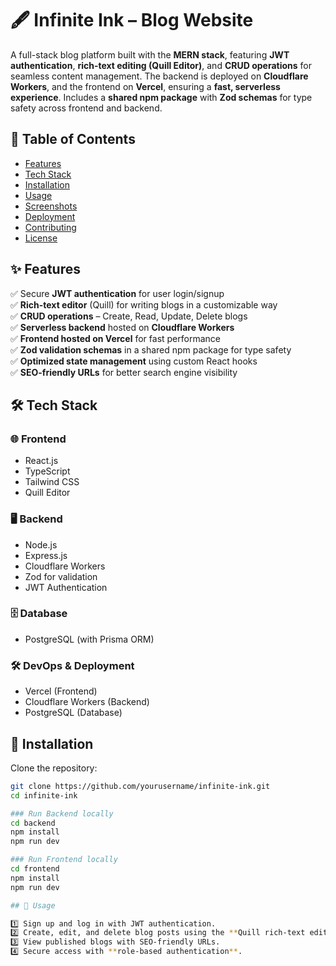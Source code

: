 # 🖋️ Infinite Ink – Blog Website

A full-stack blog platform built with the **MERN stack**, featuring **JWT authentication**, **rich-text editing (Quill Editor)**, and **CRUD operations** for seamless content management. The backend is deployed on **Cloudflare Workers**, and the frontend on **Vercel**, ensuring a **fast, serverless experience**. Includes a **shared npm package** with **Zod schemas** for type safety across frontend and backend.

## 📑 Table of Contents

- [Features](#-features)
- [Tech Stack](#-tech-stack)
- [Installation](#-installation)
- [Usage](#-usage)
- [Screenshots](#-screenshots)
- [Deployment](#-deployment)
- [Contributing](#-contributing)
- [License](#-license)

## ✨ Features

✅ Secure **JWT authentication** for user login/signup  
✅ **Rich-text editor** (Quill) for writing blogs in a customizable way  
✅ **CRUD operations** – Create, Read, Update, Delete blogs  
✅ **Serverless backend** hosted on **Cloudflare Workers**  
✅ **Frontend hosted on Vercel** for fast performance  
✅ **Zod validation schemas** in a shared npm package for type safety  
✅ **Optimized state management** using custom React hooks  
✅ **SEO-friendly URLs** for better search engine visibility  

## 🛠 Tech Stack

### 🌐 Frontend
- React.js
- TypeScript
- Tailwind CSS
- Quill Editor

### 🖥️ Backend
- Node.js
- Express.js
- Cloudflare Workers
- Zod for validation
- JWT Authentication

### 🗄️ Database
- PostgreSQL (with Prisma ORM)

### 🛠 DevOps & Deployment
- Vercel (Frontend)
- Cloudflare Workers (Backend)
- PostgreSQL (Database)

## 🔧 Installation

Clone the repository:

```sh
git clone https://github.com/yourusername/infinite-ink.git
cd infinite-ink

### Run Backend locally
cd backend
npm install
npm run dev

### Run Frontend locally
cd frontend
npm install
npm run dev

## 🚀 Usage

1️⃣ Sign up and log in with JWT authentication.  
2️⃣ Create, edit, and delete blog posts using the **Quill rich-text editor**.  
3️⃣ View published blogs with SEO-friendly URLs.  
4️⃣ Secure access with **role-based authentication**.  
